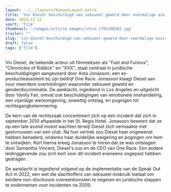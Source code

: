 ```yaml
---
layout: ../../layouts/NieuwsLayout.astro
title: 'Vin Diesel beschuldigd van seksueel geweld door voormalige assistent op Fast Five'
date: 2023-12-22
soort: 'Film'
thumbnail: '/images/article-images/intro-1703190202.jpg'
trailer: ""
slug: 'vin-diesel-beschuldigd-van-seksueel-geweld-door-voormalige-assistent-op-fast-five'
draft: false
tags: ["film"]
---
```



Vin Diesel, de bekende acteur uit filmreeksen als "Fast and Furious", "Chronicles of Riddick" en "XXX", staat centraal in juridische beschuldigingen aangevoerd door Asta Jonasson, een ex-productieassistent bij zijn bedrijf One Race. Jonasson klaagt Diesel aan voor meerdere overtredingen waaronder seksueel geweld en genderdiscriminatie. De aanklacht, ingediend in Los Angeles en uitgelicht door Vanity Fair, omvat ook beschuldigingen van emotionele mishandeling, een vijandige werkomgeving, onwettig ontslag, en pogingen tot rechtsgangbelemmering.

De kern van de rechtszaak concentreert zich op een incident dat zich in september 2010 afspeelde in het St. Regis Hotel. Jonasson beweert dat ze op een late avond moest wachten terwijl Diesel zich vermaakte met gastvrouwen van een club. Na hun vertrek zou Diesel haar ongewenst hebben benaderd, ondanks haar duidelijke weigering en pogingen om hem te ontwijken. Kort hierna kreeg Jonasson te horen dat ze was ontslagen door Samantha Vincent, Diesel's zus en de CEO van One Race. Een andere leidinggevende zou zich kort voor dit incident eveneens ongepast hebben gedragen.

De aanklacht is ingediend volgend op de implementatie van de Speak Out Act in 2022, een wet die slachtoffers van seksueel misbruik toelaat om eerdere non-disclosure overeenkomsten te negeren en juridische stappen te ondernemen voor incidenten na 2009.
